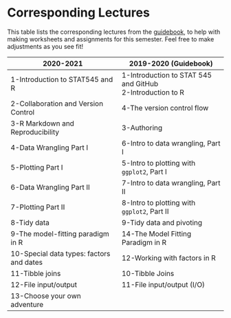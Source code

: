 # Corresponding Lectures

This table lists the corresponding lectures from the [guidebook](https://stat545guidebook.netlify.app), to help with making worksheets and assignments for this semester. Feel free to make adjustments as you see fit!

| 2020-2021 | 2019-2020 (Guidebook) |
|-----------|-----------------------|
|1-Introduction to STAT545 and R|1-Introduction to STAT 545 and GitHub<br/>2-Introduction to R|
|2-Collaboration and Version Control|4-The version control flow|
|3-R Markdown and Reproducibility|3-Authoring|
|4-Data Wrangling Part I|6-Intro to data wrangling, Part I|
|5-Plotting Part I|5-Intro to plotting with `ggplot2`, Part I|
|6-Data Wrangling Part II|7-Intro to data wrangling, Part II|
|7-Plotting Part II|8-Intro to plotting with `ggplot2`, Part II|
|8-Tidy data|9-Tidy data and pivoting|
|9-The model-fitting paradigm in R|14-The Model Fitting Paradigm in R|
|10-Special data types: factors and dates|12-Working with factors in R|
|11-Tibble joins|10-Tibble Joins|
|12-File input/output|11-File input/output (I/O)|
|13-Choose your own adventure| |
